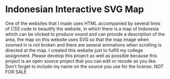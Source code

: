 # Indonesian Interactive SVG Map

 One of the websites that I made uses HTML accompanied by several lines of CSS code to beautify the website, in which there is a map of Indonesia which can be clicked to 
 produce sound and can provide a description of the area, the map on this website uses SVG so that the map image when zoomed in is not broken and there are several animations 
 when scrolling is directed at the map. I created this website just to fulfill my college assignment. Please develop this project as well as possible because this project is an 
 open source project that you can edit or recode as you like. Don't forget to include my name on the source you use for the license. NOT FOR SALE
